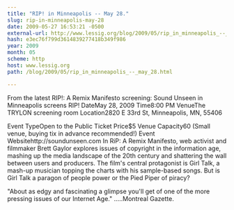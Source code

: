 ```yaml
---
title: "RIP! in Minneapolis -- May 28."
slug: rip-in-minneapolis-may-28
date: 2009-05-27 16:53:21 -0500
external-url: http://www.lessig.org/blog/2009/05/rip_in_minneapolis_--_may_28.html
hash: e3ec76f799d3614839277418b349f986
year: 2009
month: 05
scheme: http
host: www.lessig.org
path: /blog/2009/05/rip_in_minneapolis_--_may_28.html

---
```


From the latest RIP!: A Remix Manifesto screening: 
Sound Unseen in Minneapolis screens RIP!
DateMay 28, 2009
Time8:00 PM
VenueThe TRYLON screening room
Location2820 E 33rd St, Minneapolis, MN, 55406

Event TypeOpen to the Public
Ticket Price$5
Venue Capacity60  (Small venue, buying tix in advance recommended!)
Event Websitehttp://soundunseen.com
In RiP: A Remix Manifesto, web activist and filmmaker Brett Gaylor explores issues of copyright in the information age, mashing up the media landscape of the 20th century and shattering the wall between users and producers.
The film's central protagonist is Girl Talk, a mash-up musician topping the charts with his sample-based songs. But is Girl Talk a paragon of people power or the Pied Piper of piracy? 


"About as edgy and fascinating a glimpse you'll get of one of the more pressing issues of our Internet Age." .....Montreal Gazette.


